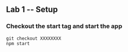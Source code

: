 ## Lab 1 -- Setup

### Checkout the start tag and start the app

```
git checkout XXXXXXXX
npm start
```
